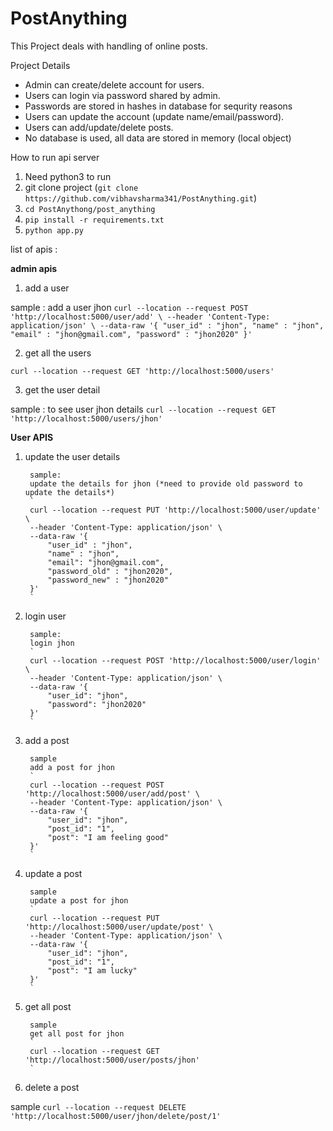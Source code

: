 # PostAnything
This Project deals with handling of online posts.

Project Details 

- Admin can create/delete account for users.
- Users can login via password shared by admin.
- Passwords are stored in hashes in database for sequrity reasons
- Users can update the account (update name/email/password).
- Users can add/update/delete posts.
- No database is used, all data are stored in memory (local object)


How to run api server
1. Need python3 to run
2. git clone project (`git clone https://github.com/vibhavsharma341/PostAnything.git`)
3. `cd PostAnythong/post_anything`
4. `pip install -r requirements.txt`
5. `python app.py`


list of apis :

**admin apis**

1. add a user

sample : 
add a user jhon
`
curl --location --request POST 'http://localhost:5000/user/add' \
--header 'Content-Type: application/json' \
--data-raw '{
    "user_id" : "jhon",
    "name" : "jhon",
    "email" : "jhon@gmail.com",
    "password" : "jhon2020"
}'
`

2. get all the users 

`curl --location --request GET 'http://localhost:5000/users'`

3. get the user detail

sample :
to see user jhon details
`curl --location --request GET 'http://localhost:5000/users/jhon'`



**User APIS**

1. update the user details 

        sample:
        update the details for jhon (*need to provide old password to update the details*)
        `
        curl --location --request PUT 'http://localhost:5000/user/update' \
        --header 'Content-Type: application/json' \
        --data-raw '{
            "user_id" : "jhon",
            "name" : "jhon",
            "email": "jhon@gmail.com",
            "password_old" : "jhon2020",
            "password_new" : "jhon2020"
        }'
        `

2. login user

        sample:
        login jhon
        `
        curl --location --request POST 'http://localhost:5000/user/login' \
        --header 'Content-Type: application/json' \
        --data-raw '{
            "user_id": "jhon",
            "password": "jhon2020"
        }'
        `

3. add a post 

        sample
        add a post for jhon
        `
        curl --location --request POST 'http://localhost:5000/user/add/post' \
        --header 'Content-Type: application/json' \
        --data-raw '{
            "user_id": "jhon",
            "post_id": "1",
            "post": "I am feeling good"
        }'
        `

4. update a post 

        sample 
        update a post for jhon
        `
        curl --location --request PUT 'http://localhost:5000/user/update/post' \
        --header 'Content-Type: application/json' \
        --data-raw '{
            "user_id": "jhon",
            "post_id": "1",
            "post": "I am lucky"
        }'
        `

5. get all post 

        sample
        get all post for jhon
        `
        curl --location --request GET 'http://localhost:5000/user/posts/jhon'
        `

6. delete a post 

sample 
`curl --location --request DELETE 'http://localhost:5000/user/jhon/delete/post/1'`
